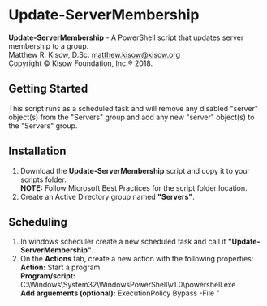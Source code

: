# Update-ServerMembership
**Update-ServerMembership** - A PowerShell script that updates server membership to a group.  
Matthew R. Kisow, D.Sc. <matthew.kisow@kisow.org>  
Copyright &copy; Kisow Foundation, Inc.&reg; 2018.  

## Getting Started
This script runs as a scheduled task and will remove any disabled "server" object(s) from the "Servers" group and add any new "server" object(s) to the "Servers" group.

## Installation
1. Download the **Update-ServerMembership** script and copy it to your scripts folder.  
     **NOTE:** Follow Microsoft Best Practices for the script folder location.  
2. Create an Active Directory group named **"Servers"**.

## Scheduling
1. In windows scheduler create a new scheduled task and call it **"Update-ServerMembership"**.  
2. On the **Actions** tab, create a new action with the following properties:  
   **Action:**                     Start a program  
   **Program/script:**             C:\Windows\System32\WindowsPowerShell\v1.0\powershell.exe  
   **Add arguements (optional):**  ExecutionPolicy Bypass -File "_<script location>_\Update-ServerMembership.ps1"  
     **NOTE:** Yes the _<script location>_ can be a UNC path.  
3. On the Triggers tab, create a new trigger with the following properties:  
   **Begin the task:**             On a schedule  
   Choose the **One time** radio button, select _<any date>_ and _<any time>_.  
   Repeat task every 8 hours for a duration of indefinately.  
     **NOTE:** Yes there is a drop-down list for the repeat task; you can type in any number you want for the repeat hours.
         

